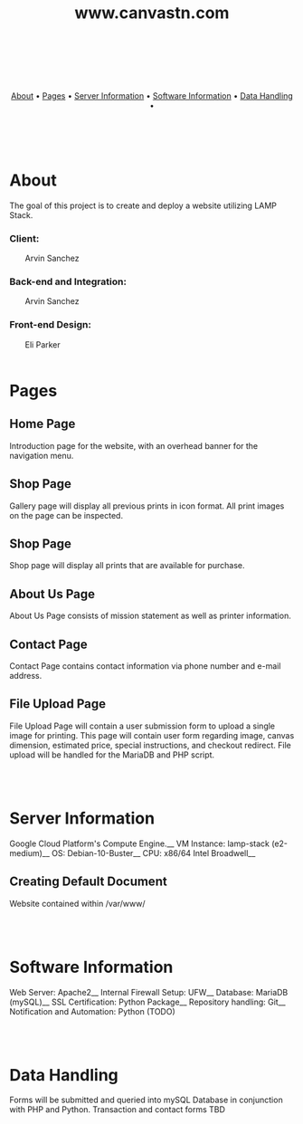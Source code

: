 
<br><br>

<div align="center">
  <h1>www.canvastn.com
    <br><br>
    <br><br>
  </h1>
</div>

<div align="center">
  <a href="#about">About</a> •
  <a href="#pages">Pages</a> •
  <a href="#server information">Server Information</a> •
  <a href="#software information">Software Information</a> •
  <a href="#data handling">Data Handling</a> •

</div>
<br><br>
<br><br>

# About
The goal of this project is to create and deploy a website utilizing LAMP Stack.

### Client: 
&nbsp;&nbsp;&nbsp;&nbsp;&nbsp;&nbsp; Arvin Sanchez

### Back-end and Integration: 
&nbsp;&nbsp;&nbsp;&nbsp;&nbsp;&nbsp; Arvin Sanchez

### Front-end Design: 
&nbsp;&nbsp;&nbsp;&nbsp;&nbsp;&nbsp; Eli Parker
<br><br>

# Pages

## Home Page
Introduction page for the website, with an overhead banner for the navigation menu.

## Shop Page
Gallery page will display all previous prints in icon format.  All print images on the page can be inspected.

## Shop Page
Shop page will display all prints that are available for purchase.

## About Us Page
About Us Page consists of mission statement as well as printer information.

## Contact Page
Contact Page contains contact information via phone number and e-mail address.

## File Upload Page
File Upload Page will contain a user submission form to upload a single image for printing.  This page will contain user form regarding image, canvas dimension, estimated price, special instructions, and checkout redirect.  File upload will be handled for the MariaDB and PHP script.

<br><br>

# Server Information

Google Cloud Platform's Compute Engine.__
VM Instance: lamp-stack (e2-medium)__
OS: Debian-10-Buster__
CPU: x86/64 Intel Broadwell__

## Creating Default Document

Website contained within /var/www/

<br><br>

# Software Information
Web Server: Apache2__
Internal Firewall Setup: UFW__
Database: MariaDB (mySQL)__
SSL Certification: Python Package__
Repository handling: Git__
Notification and Automation: Python (TODO)

<br><br>

# Data Handling
Forms will be submitted and queried into mySQL Database in conjunction with PHP and Python.  Transaction and contact forms TBD
<br><br>
